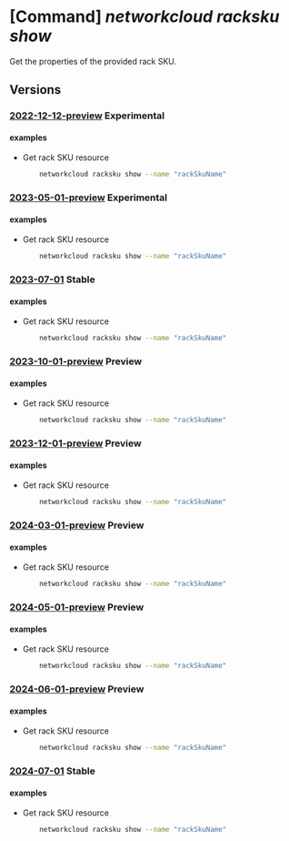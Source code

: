 # [Command] _networkcloud racksku show_

Get the properties of the provided rack SKU.

## Versions

### [2022-12-12-preview](/Resources/mgmt-plane/L3N1YnNjcmlwdGlvbnMve30vcHJvdmlkZXJzL21pY3Jvc29mdC5uZXR3b3JrY2xvdWQvcmFja3NrdXMve30=/2022-12-12-preview.xml) **Experimental**

<!-- mgmt-plane /subscriptions/{}/providers/microsoft.networkcloud/rackskus/{} 2022-12-12-preview -->

#### examples

- Get rack SKU resource
    ```bash
        networkcloud racksku show --name "rackSkuName"
    ```

### [2023-05-01-preview](/Resources/mgmt-plane/L3N1YnNjcmlwdGlvbnMve30vcHJvdmlkZXJzL21pY3Jvc29mdC5uZXR3b3JrY2xvdWQvcmFja3NrdXMve30=/2023-05-01-preview.xml) **Experimental**

<!-- mgmt-plane /subscriptions/{}/providers/microsoft.networkcloud/rackskus/{} 2023-05-01-preview -->

#### examples

- Get rack SKU resource
    ```bash
        networkcloud racksku show --name "rackSkuName"
    ```

### [2023-07-01](/Resources/mgmt-plane/L3N1YnNjcmlwdGlvbnMve30vcHJvdmlkZXJzL21pY3Jvc29mdC5uZXR3b3JrY2xvdWQvcmFja3NrdXMve30=/2023-07-01.xml) **Stable**

<!-- mgmt-plane /subscriptions/{}/providers/microsoft.networkcloud/rackskus/{} 2023-07-01 -->

#### examples

- Get rack SKU resource
    ```bash
        networkcloud racksku show --name "rackSkuName"
    ```

### [2023-10-01-preview](/Resources/mgmt-plane/L3N1YnNjcmlwdGlvbnMve30vcHJvdmlkZXJzL21pY3Jvc29mdC5uZXR3b3JrY2xvdWQvcmFja3NrdXMve30=/2023-10-01-preview.xml) **Preview**

<!-- mgmt-plane /subscriptions/{}/providers/microsoft.networkcloud/rackskus/{} 2023-10-01-preview -->

#### examples

- Get rack SKU resource
    ```bash
        networkcloud racksku show --name "rackSkuName"
    ```

### [2023-12-01-preview](/Resources/mgmt-plane/L3N1YnNjcmlwdGlvbnMve30vcHJvdmlkZXJzL21pY3Jvc29mdC5uZXR3b3JrY2xvdWQvcmFja3NrdXMve30=/2023-12-01-preview.xml) **Preview**

<!-- mgmt-plane /subscriptions/{}/providers/microsoft.networkcloud/rackskus/{} 2023-12-01-preview -->

#### examples

- Get rack SKU resource
    ```bash
        networkcloud racksku show --name "rackSkuName"
    ```

### [2024-03-01-preview](/Resources/mgmt-plane/L3N1YnNjcmlwdGlvbnMve30vcHJvdmlkZXJzL21pY3Jvc29mdC5uZXR3b3JrY2xvdWQvcmFja3NrdXMve30=/2024-03-01-preview.xml) **Preview**

<!-- mgmt-plane /subscriptions/{}/providers/microsoft.networkcloud/rackskus/{} 2024-03-01-preview -->

#### examples

- Get rack SKU resource
    ```bash
        networkcloud racksku show --name "rackSkuName"
    ```

### [2024-05-01-preview](/Resources/mgmt-plane/L3N1YnNjcmlwdGlvbnMve30vcHJvdmlkZXJzL21pY3Jvc29mdC5uZXR3b3JrY2xvdWQvcmFja3NrdXMve30=/2024-05-01-preview.xml) **Preview**

<!-- mgmt-plane /subscriptions/{}/providers/microsoft.networkcloud/rackskus/{} 2024-05-01-preview -->

#### examples

- Get rack SKU resource
    ```bash
        networkcloud racksku show --name "rackSkuName"
    ```

### [2024-06-01-preview](/Resources/mgmt-plane/L3N1YnNjcmlwdGlvbnMve30vcHJvdmlkZXJzL21pY3Jvc29mdC5uZXR3b3JrY2xvdWQvcmFja3NrdXMve30=/2024-06-01-preview.xml) **Preview**

<!-- mgmt-plane /subscriptions/{}/providers/microsoft.networkcloud/rackskus/{} 2024-06-01-preview -->

#### examples

- Get rack SKU resource
    ```bash
        networkcloud racksku show --name "rackSkuName"
    ```

### [2024-07-01](/Resources/mgmt-plane/L3N1YnNjcmlwdGlvbnMve30vcHJvdmlkZXJzL21pY3Jvc29mdC5uZXR3b3JrY2xvdWQvcmFja3NrdXMve30=/2024-07-01.xml) **Stable**

<!-- mgmt-plane /subscriptions/{}/providers/microsoft.networkcloud/rackskus/{} 2024-07-01 -->

#### examples

- Get rack SKU resource
    ```bash
        networkcloud racksku show --name "rackSkuName"
    ```
